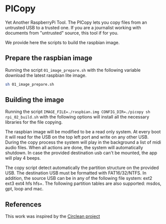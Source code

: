 # PICopy
Yet Another RaspberryPi Tool. The PICopy lets you copy files from an untrusted USB to a trusted one. If you are a journalist working with documents from "untrusted" source, this tool if for you.

We provide here the scripts to build the raspbian image.
## Prepare the raspbian image
Running the script `01_image_prepare.sh` with the following variable download the latest raspbian lite image.
```bash
sh 01_image_prepare.sh
```

## Building the image
Running the script `IMAGE_FILE=./raspbian.img CONFIG_DIR=./picopy sh rpi_02_build.sh` with the following options will install all the necessary libraries for the file copying.

The raspbian image will be modified to be a read only system. At every boot it will read for the USB on the top left port and write on any other USB. During the copy process the system will play in the background a list of midi audio files. When all actions are done, the system will automatically shutdown. In case the provided destination usb can't be mounted, the app will play 4 beeps.

The copy script detect automatically the partition structure on the provided USB. The destination USB must be formatted with FAT16/32/NTFS. In addition, the source USB can be in any of the following file system: ext2 ext3 ext4 hfs hfs+. The following partition tables are also supported: msdos, gpt, loop and mac.

## References
This work was inspired by the [Circlean project](https://github.com/CIRCL/Circlean)
